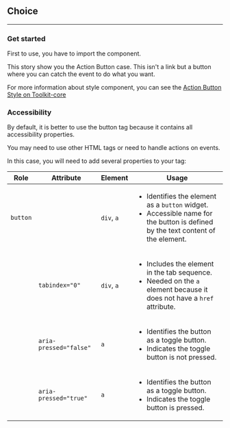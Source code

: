 ## Choice
* * *

### Get started
First to use, you have to import the component.



This story show you the Action Button case.
This isn't a link but a button where you can catch the event to do what you want.

For more information about style component, you can see the [Action Button Style on Toolkit-core ](http://toolkit-intranet-axa.azurewebsites.net/#/button)


### Accessibility

By default, it is better to use the button tag because it contains all accessibility properties.

You may need to use other HTML tags or need to handle actions on events.

In this case, you will need to add several properties to your tag:

<table aria-labelledby="rps_label" class="af-table data attributes">
      <thead class="af-table__head">
        <tr class="af-table__tr">
          <th class="af-table__th" scope="col">Role</th>
          <th class="af-table__th" scope="col">Attribute</th>
          <th class="af-table__th" scope="col">Element</th>
          <th class="af-table__th" scope="col">Usage</th>
        </tr>
      </thead>
      <tbody class="af-table__body">
        <tr class="af-table__tr">
          <td class="af-table__cell"><code>button</code></td>
          <td class="af-table__cell"></td>
          <td class="af-table__cell">
            <code>div</code>, <code>a</code>
          </td>
          <td class="af-table__cell">
            <ul>
              <li>Identifies the element as a <code>button</code> widget.</li>
              <li> Accessible name for the button is defined by the text content of the element.</li>
            </ul>
          </td>
        </tr>
        <tr class="af-table__tr">
          <td class="af-table__cell"></td>
          <td class="af-table__cell">
            <code>tabindex="0"</code>
          </td>
          <td class="af-table__cell">
            <code>div</code>, <code>a</code>
          </td>
          <td class="af-table__cell">
            <ul>
              <li>Includes the element in the tab sequence.</li>
              <li>Needed on the <code>a</code> element because it does not have a <code>href</code> attribute.</li>
            </ul>
          </td>
        </tr>
        <tr class="af-table__tr">
          <td class="af-table__cell"></td>
          <td class="af-table__cell"><code>aria-pressed="false"</code></td>
          <td class="af-table__cell"><code>a</code></td>
          <td class="af-table__cell">
            <ul>
              <li>Identifies the button as a toggle button.</li>
              <li>Indicates the toggle button is not pressed.</li>
            </ul>
          </td>
        </tr>
        <tr class="af-table__tr">
          <td class="af-table__cell"></td>
          <td class="af-table__cell"><code>aria-pressed="true"</code></td>
          <td class="af-table__cell"><code>a</code></td>
          <td class="af-table__cell">
            <ul>
              <li>Identifies the button as a toggle button.</li>
              <li>Indicates the toggle button is pressed.</li>
            </ul>
          </td>
        </tr>
      </tbody>
    </table>
